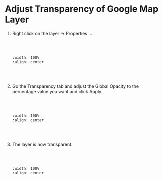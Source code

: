 # Adjust Transparency of Google Map Layer

1. Right click on the layer -> Properties ...

    <br/><br/>
    ```{image} ../../_static/0320task21/img1.png
    :width: 100%
    :align: center
    ```
    <br/><br/>

2. Go the Transparency tab and adjust the Global Opacity to the percentage value you want and click Apply.

    <br/><br/>
    ```{image} ../../_static/0320task21/img2.png
    :width: 100%
    :align: center
    ```
    <br/><br/>

3. The layer is now transparent.

    <br/><br/>
    ```{image} ../../_static/0320task21/img3.png
    :width: 100%
    :align: center
    ```
    <br/><br/>
